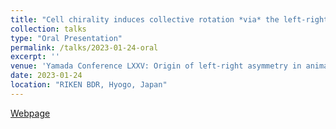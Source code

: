 ```yaml
---
title: "Cell chirality induces collective rotation *via* the left-right asymmetric formation of lamellipodia and focal adhesions"
collection: talks
type: "Oral Presentation"
permalink: /talks/2023-01-24-oral
excerpt: ''
venue: 'Yamada Conference LXXV: Origin of left-right asymmetry in animals'
date: 2023-01-24
location: "RIKEN BDR, Hyogo, Japan"
---
```


[Webpage](https://www2.bdr.riken.jp/sympo/yamadaconference/)
